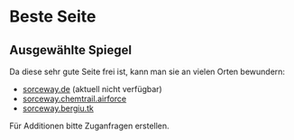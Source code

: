 # Beste Seite

## Ausgewählte Spiegel

Da diese sehr gute Seite frei ist, kann man sie an vielen Orten bewundern:

- [sorceway.de](https://www.sorceway.de/) (aktuell nicht verfügbar)
- [sorceway.chemtrail.airforce](https://sorceway.chemtrail.airforce/)
- [sorceway.bergiu.tk](https://sorceway.bergiu.tk/)

Für Additionen bitte Zuganfragen erstellen.